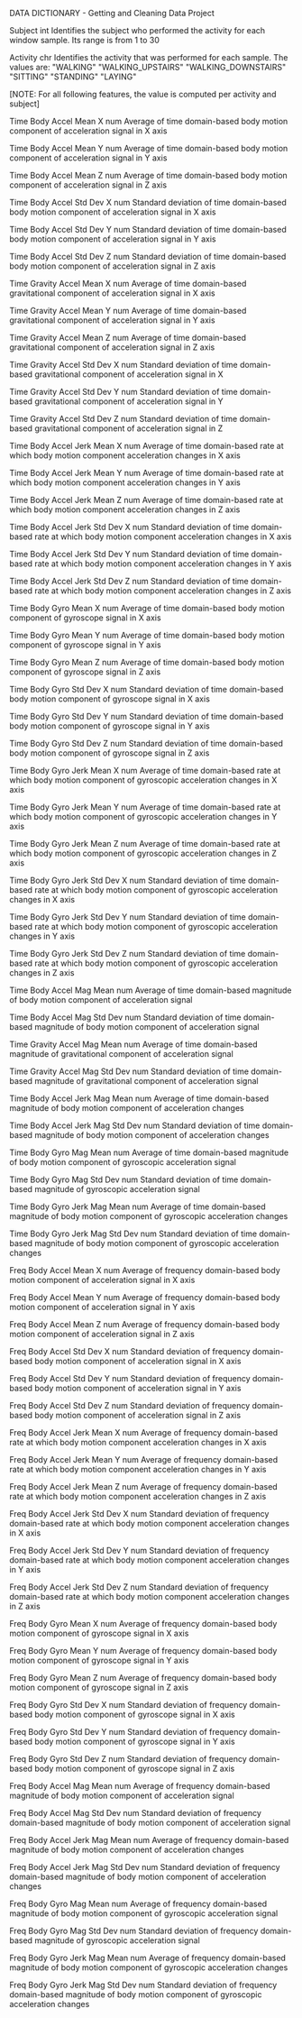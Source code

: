 DATA DICTIONARY - Getting and Cleaning Data Project

Subject 	int
	Identifies the subject who performed the activity for each window sample. Its range is from 1 to 30
	
Activity 	chr
	Identifies the activity that was performed for each sample.  The values are:
	"WALKING"
    "WALKING_UPSTAIRS"
	"WALKING_DOWNSTAIRS"
	"SITTING"
	"STANDING"
	"LAYING"
	
[NOTE:  For all following features, the value is computed per activity and subject]

Time Body Accel Mean X 		num
	Average of time domain-based body motion component of acceleration signal in X axis
	
Time Body Accel Mean Y 		num
	Average of time domain-based body motion component of acceleration signal in Y axis
	
Time Body Accel Mean Z 		num
	Average of time domain-based body motion component of acceleration signal in Z axis
	
Time Body Accel Std Dev X 		num
	Standard deviation of time domain-based body motion component of acceleration signal in X axis
	
Time Body Accel Std Dev Y 		num
	Standard deviation of time domain-based body motion component of acceleration signal in Y axis
	
Time Body Accel Std Dev Z 		num
	Standard deviation of time domain-based body motion component of acceleration signal in Z axis
	
Time Gravity Accel Mean X 		num
	Average of time domain-based gravitational component of acceleration signal in X axis
	
Time Gravity Accel Mean Y 		num
	Average of time domain-based gravitational component of acceleration signal in Y axis
	
Time Gravity Accel Mean Z 		num
	Average of time domain-based gravitational component of acceleration signal in Z axis
	
Time Gravity Accel Std Dev X 		num
	Standard deviation of time domain-based gravitational component of acceleration signal in X
	
Time Gravity Accel Std Dev Y 		num
	Standard deviation of time domain-based gravitational component of acceleration signal in Y
	
Time Gravity Accel Std Dev Z	 	num
	Standard deviation of time domain-based gravitational component of acceleration signal in Z
	
Time Body Accel Jerk Mean X 		num
	 Average of time domain-based rate at which body motion component acceleration changes in X axis
	 
Time Body Accel Jerk Mean Y	 		num
	 Average of time domain-based rate at which body motion component acceleration changes in Y axis
	
Time Body Accel Jerk Mean Z 		num
	 Average of time domain-based rate at which body motion component acceleration changes in Z axis
	
Time Body Accel Jerk Std Dev X 		num
	 Standard deviation of time domain-based rate at which body motion component acceleration changes in X axis
	
Time Body Accel Jerk Std Dev Y 		num
	 Standard deviation of time domain-based rate at which body motion component acceleration changes in Y axis
	
Time Body Accel Jerk Std Dev Z 		num
	 Standard deviation of time domain-based rate at which body motion component acceleration changes in Z axis
	
Time Body Gyro Mean X 		num
	Average of time domain-based body motion component of gyroscope signal in X axis
	
Time Body Gyro Mean Y 		num
	Average of time domain-based body motion component of gyroscope signal in Y axis
	
Time Body Gyro Mean Z 		num
	Average of time domain-based body motion component of gyroscope signal in Z axis
	
Time Body Gyro Std Dev X 		num
	Standard deviation of time domain-based body motion component of gyroscope signal in X axis

Time Body Gyro Std Dev Y 		num
	Standard deviation of time domain-based body motion component of gyroscope signal in Y axis

Time Body Gyro Std Dev Z 		num
	Standard deviation of time domain-based body motion component of gyroscope signal in Z axis

Time Body Gyro Jerk Mean X 		num
	Average of time domain-based rate at which body motion component of gyroscopic acceleration changes in X axis
	
Time Body Gyro Jerk Mean Y 		num
	Average of time domain-based rate at which body motion component of gyroscopic acceleration changes in Y axis

Time Body Gyro Jerk Mean Z 		num
	Average of time domain-based rate at which body motion component of gyroscopic acceleration changes in Z axis

Time Body Gyro Jerk Std Dev X 		num
	Standard deviation of time domain-based rate at which body motion component of gyroscopic acceleration changes in X axis

Time Body Gyro Jerk Std Dev Y 		num
	Standard deviation of time domain-based rate at which body motion component of gyroscopic acceleration changes in Y axis
	
Time Body Gyro Jerk Std Dev Z 		num
	Standard deviation of time domain-based rate at which body motion component of gyroscopic acceleration changes in Z axis

Time Body Accel Mag Mean 		num
	Average of time domain-based magnitude of body motion component of acceleration signal

Time Body Accel Mag Std Dev 		num
	Standard deviation of time domain-based magnitude of body motion component of acceleration signal
	
Time Gravity Accel Mag Mean 		num
	Average of time domain-based magnitude of gravitational component of acceleration signal

Time Gravity Accel Mag Std Dev 		num
	Standard deviation of time domain-based magnitude of gravitational component of acceleration signal

Time Body Accel Jerk Mag Mean 		num
	Average of time domain-based magnitude of body motion component of acceleration changes

Time Body Accel Jerk Mag Std Dev 		num
	Standard deviation of time domain-based magnitude of body motion component of acceleration changes
	
Time Body Gyro Mag Mean 		num
	Average of time domain-based magnitude of body motion component of gyroscopic acceleration signal

Time Body Gyro Mag Std Dev 		num
	Standard deviation of time domain-based magnitude of gyroscopic acceleration signal

Time Body Gyro Jerk Mag Mean 		num
	Average of time domain-based magnitude of body motion component of gyroscopic acceleration changes
	
Time Body Gyro Jerk Mag Std Dev 	num
	Standard deviation of time domain-based magnitude of body motion component of gyroscopic acceleration changes
	
Freq Body Accel Mean X 		num
	Average of frequency domain-based body motion component of acceleration signal in X axis
	
Freq Body Accel Mean Y 		num
	Average of frequency domain-based body motion component of acceleration signal in Y axis
	
Freq Body Accel Mean Z 		num
	Average of frequency domain-based body motion component of acceleration signal in Z axis
	
Freq Body Accel Std Dev X 		num
	Standard deviation of frequency domain-based body motion component of acceleration signal in X axis
	
Freq Body Accel Std Dev Y 		num
	Standard deviation of frequency domain-based body motion component of acceleration signal in Y axis
	
Freq Body Accel Std Dev Z 		num
	Standard deviation of frequency domain-based body motion component of acceleration signal in Z axis
	
Freq Body Accel Jerk Mean X 	num
	Average of frequency domain-based rate at which body motion component acceleration changes in X axis
	
Freq Body Accel Jerk Mean Y 	num
	Average of frequency domain-based rate at which body motion component acceleration changes in Y axis
	
Freq Body Accel Jerk Mean Z 	num
	Average of frequency domain-based rate at which body motion component acceleration changes in Z axis
	
Freq Body Accel Jerk Std Dev X 		num
	Standard deviation of frequency domain-based rate at which body motion component acceleration changes in X axis
	
Freq Body Accel Jerk Std Dev Y 		num
	Standard deviation of frequency domain-based rate at which body motion component acceleration changes in Y axis
	
Freq Body Accel Jerk Std Dev Z 		num
	Standard deviation of frequency domain-based rate at which body motion component acceleration changes in Z axis
	
Freq Body Gyro Mean X 		num
	Average of frequency domain-based body motion component of gyroscope signal in X axis
	
Freq Body Gyro Mean Y 		num
	Average of frequency domain-based body motion component of gyroscope signal in Y axis
	
Freq Body Gyro Mean Z 		num
	Average of frequency domain-based body motion component of gyroscope signal in Z axis
	
Freq Body Gyro Std Dev X 		num
	Standard deviation of frequency domain-based body motion component of gyroscope signal in X axis
	
Freq Body Gyro Std Dev Y 		num
	Standard deviation of frequency domain-based body motion component of gyroscope signal in Y axis
	
Freq Body Gyro Std Dev Z 		num
	Standard deviation of frequency domain-based body motion component of gyroscope signal in Z axis
	
Freq Body Accel Mag Mean 		num
	Average of frequency domain-based magnitude of body motion component of acceleration signal
	
Freq Body Accel Mag Std Dev 		num
	Standard deviation of frequency domain-based magnitude of body motion component of acceleration signal
	
Freq Body Accel Jerk Mag Mean 		num
	Average of frequency domain-based magnitude of body motion component of acceleration changes
	
Freq Body Accel Jerk Mag Std Dev 		num
	Standard deviation of frequency domain-based magnitude of body motion component of acceleration changes
	
Freq Body Gyro Mag Mean 	num
	Average of frequency domain-based magnitude of body motion component of gyroscopic acceleration signal
	
Freq Body Gyro Mag Std Dev 		num
	Standard deviation of frequency domain-based magnitude of gyroscopic acceleration signal
	
Freq Body Gyro Jerk Mag Mean 		num
	Average of frequency domain-based magnitude of body motion component of gyroscopic acceleration changes
	
Freq Body Gyro Jerk Mag Std Dev		num
	Standard deviation of frequency domain-based magnitude of body motion component of gyroscopic acceleration changes	
